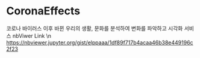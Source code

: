 # CoronaEffects
코로나 바이러스 이후 바뀐 우리의 생활, 문화를 분석하여 변화를 파악하고 시각화 서비스
nbViwer Link \n
https://nbviewer.jupyter.org/gist/elppaaa/1df89f717b4acaa46b38e449196c2f23
